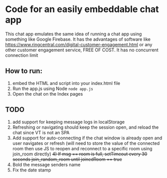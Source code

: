 # Code for an easily embeddable chat app

This chat app emulates the same idea of running a chat app using something like Google Firebase.
It has the advantages of software like https://www.ringcentral.com/digital-customer-engagement.html or any other customer engagement service, FREE OF COST. It has no concurrent connection limit 

## How to run:
1) embed the HTML and script into your index.html file
2) Run the app.js using Node `node app.js`
3) Open the chat on the Index pages

## TODO 
1) add support for keeping message logs in localStorage
2) Refreshing or navigating should keep the session open, and reload the chat since VT is not an SPA
3) Add support for auto-connecting if the chat window is already open and user navigates or refresh (will need to store the value of the connected room then use JS to reopen and reconnect to a specific room using join_room directly)
~~4) If msg == room is full, setTimeout every 30 seconds join_random_room until joinedRoom == true~~
5) Bold the message senders name
6) Fix the date stamp

